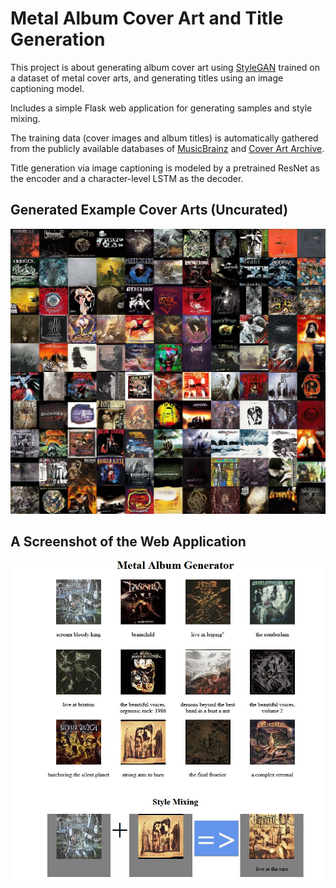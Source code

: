 # Metal Album Cover Art and Title Generation

This project is about generating album cover art using [StyleGAN](https://github.com/NVlabs/stylegan) trained on a dataset of metal cover arts, and generating titles using an image captioning model.

Includes a simple Flask web application for generating samples and style mixing.

The training data (cover images and album titles) is automatically gathered from the publicly available databases of [MusicBrainz](https://musicbrainz.org/) and [Cover Art Archive](https://coverartarchive.org/).

Title generation via image captioning is modeled by a pretrained ResNet as the encoder and a character-level LSTM as the decoder.

## Generated Example Cover Arts (Uncurated)
![Generated Samples](./fakes.jpg "Uncurated set of generated samples")

## A Screenshot of the Web Application
![Web Application](./web-app-ss.jpg "A screenshot of the web app that allows generating and style mixing samples")